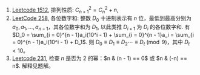 
1. [Leetcode 1512](https://leetcode.cn/problems/number-of-good-pairs/description), 排列性质: $C_{n + 1}^2 = C_n^2 + n$, 
2. [LeetCode 258](https://leetcode.cn/problems/add-digits/description), 各位数字和: 整数 $D_0$ 十进制表示有 $n$ 位，最低到最高分别为 $a_0, a_1, \dots, a_{n - 1}$，其各位数字和为 $D_1$, 以此类推 $D_{i + 1}$ 为 $D_{i}$  的各位数字和. 有 $D_0 = \sum_{i = 0}^{n - 1}a_i(10^i - 1) + \sum_{i = 0}^{n - 1}a_i = \sum_{i = 0}^{n - 1}a_i(10^i - 1) + D_1$. 则 $D_0 \equiv D_1 \equiv D_2 \cdots \equiv D_{t} \pmod 9$，其中 $D_{t} < 10$。
3. [Leetcode 231](https://leetcode.cn/problems/power-of-two/description), 检查 $n$ 是否为 2 的幂：$n & (n - 1) == 0$ 或 $n & (-n) == n$. 解释见题解。
